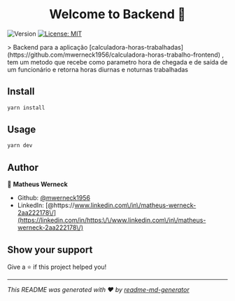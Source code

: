 <h1 align="center">Welcome to Backend 👋</h1>
<p>
  <img alt="Version" src="https://img.shields.io/badge/version-1.0.0-blue.svg?cacheSeconds=2592000" />
  <a href="#" target="_blank">
    <img alt="License: MIT" src="https://img.shields.io/badge/License-MIT-yellow.svg" />
  </a>
</p>
> Backend para a aplicação [calculadora-horas-trabalhadas](https://github.com/mwerneck1956/calculadora-horas-trabalho-frontend) , tem um metodo que recebe como parametro hora de chegada e de saída de um funcionário e retorna horas diurnas e noturnas trabalhadas

## Install

```sh
yarn install
```

## Usage

```sh
yarn dev
```

## Author

👤 **Matheus Werneck**

* Github: [@mwerneck1956](https://github.com/mwerneck1956)
* LinkedIn: [@https:\/\/www.linkedin.com\/in\/matheus-werneck-2aa222178\/](https://linkedin.com/in/https:\/\/www.linkedin.com\/in\/matheus-werneck-2aa222178\/)

## Show your support

Give a ⭐️ if this project helped you!

***
_This README was generated with ❤️ by [readme-md-generator](https://github.com/kefranabg/readme-md-generator)_
